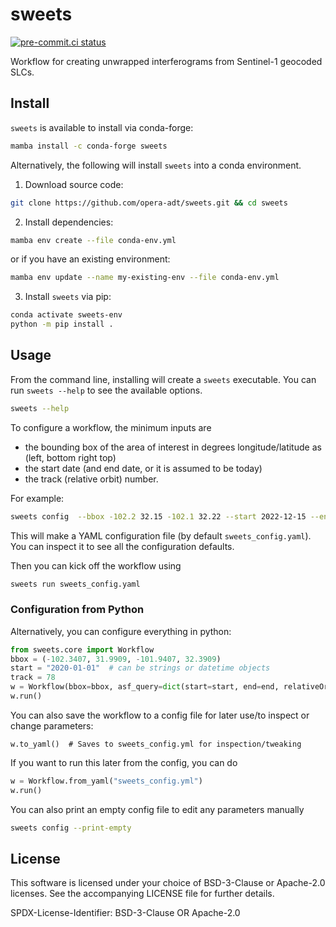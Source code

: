# sweets
[![pre-commit.ci status](https://results.pre-commit.ci/badge/github/isce-framework/sweets/main.svg)](https://results.pre-commit.ci/latest/github/isce-framework/sweets/main)

Workflow for creating unwrapped interferograms from Sentinel-1 geocoded SLCs.

## Install

`sweets` is available to install via conda-forge:

```bash
mamba install -c conda-forge sweets
```

Alternatively, the following will install `sweets` into a conda environment.

1. Download source code:
```bash
git clone https://github.com/opera-adt/sweets.git && cd sweets
```
2. Install dependencies:
```bash
mamba env create --file conda-env.yml
```

or if you have an existing environment:
```bash
mamba env update --name my-existing-env --file conda-env.yml
```

3. Install `sweets` via pip:
```bash
conda activate sweets-env
python -m pip install .
```

## Usage

From the command line, installing will create a `sweets` executable. You can run `sweets --help` to see the available options.
```bash
sweets --help
```
To configure a workflow, the minimum inputs are
- the bounding box of the area of interest in degrees longitude/latitude as (left, bottom right top)
- the start date (and end date, or it is assumed to be today)
- the track (relative orbit) number.

For example:

```bash
sweets config  --bbox -102.2 32.15 -102.1 32.22 --start 2022-12-15 --end 2022-12-29 --track 78
```
This will make a YAML configuration file (by default `sweets_config.yaml`). You can inspect it to see all the configuration defaults.

Then you can kick off the workflow using
```bash
sweets run sweets_config.yaml
```

### Configuration from Python

Alternatively, you can configure everything in python:
```python
from sweets.core import Workflow
bbox = (-102.3407, 31.9909, -101.9407, 32.3909)
start = "2020-01-01"  # can be strings or datetime objects
track = 78
w = Workflow(bbox=bbox, asf_query=dict(start=start, end=end, relativeOrbit=track))
w.run()
```

You can also save the workflow to a config file for later use/to inspect or change parameters:
```
w.to_yaml()  # Saves to sweets_config.yml for inspection/tweaking
```

If you want to run this later from the config, you can do
```python
w = Workflow.from_yaml("sweets_config.yml")
w.run()
```

You can also print an empty config file to edit any parameters manually

```bash
sweets config --print-empty
```

## License

This software is licensed under your choice of BSD-3-Clause or Apache-2.0 licenses. See the accompanying LICENSE file for further details.

SPDX-License-Identifier: BSD-3-Clause OR Apache-2.0
